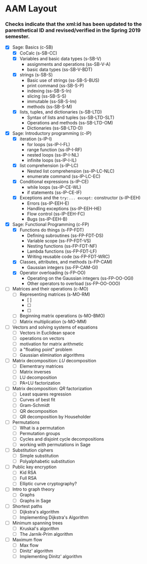 # AAM Layout

### Checks indicate that the xml:id has been updated to the parenthetical ID and revised/verified in the Spring 2019 semester.


- [x] Sage: Basics (c-SB)
  - [x] CoCalc (s-SB-CC)
  - [x] Variables and basic data types (s-SB-V)
    - assignments and operations (ss-SB-V-A)
    - basic data types (ss-SB-V-BDT)
  - [x] strings (s-SB-S)
    - Basic use of strings (ss-SB-S-BUS)
    - print command (ss-SB-S-P)
    - indexing (ss-SB-S-In)
    - slicing (ss-SB-S-S)
    - immutable (ss-SB-S-Im)
    - methods (ss-SB-S-M)
  - [x] lists, tuples, and dictionaries (s-SB-LTD)
    - Syntax of lists and tuples (ss-SB-LTD-SLT)
    - Operations and methods (ss-SB-LTD-OM)
    - Dictionaries (ss-SB-LTD-D)
- [x] Sage: Introductory programming (c-IP)
  - [x] iteration (s-IP-I)
    - for loops (ss-IP-I-FL)
    - range function (ss-IP-I-RF)
    - nested loops (ss-IP-I-NL)
    - infinite loops (ss-IP-I-IL)
  - [x] list comprehension (s-IP-LC)
    - Nested list comprehension (ss-IP-LC-NLC)
    - enumerate command (ss-IP-LC-EC)
  - [x] Conditional expressions (s-IP-CE)
    - while loops (ss-IP-CE-WL)
    - if statements (ss-IP-CE-IF)
  - [x] Exceptions and the `try:... except:` constructor (s-IP-EEH)
    - Errors (ss-IP-EEH-E)
    - Handling exceptions (ss-IP-EEH-HE)
    - Flow control (ss-IP-EEH-FC)
    - Bugs (ss-IP-EEH-B)
- [x] Sage: Functional Programming (c-FP)
  - [x] Functions do things (s-FP-FDT)
    - Defining subroutines (ss-FP-FDT-DS)
    - Variable scope (ss-FP-FDT-VS)
    - Nesting functions (ss-FP-FDT-NF)
    - Lambda functions (ss-FP-FDT-LF)
    - Writing reusable code (ss-FP-FDT-WRC)
  - [x] Classes, attributes, and methods (s-FP-CAM)
    - Gaussian integers (ss-FP-CAM-GI)
  - [x] Operator overloading (s-FP-OO)
    - Operating on the Gaussian integers (ss-FP-OO-OGI)
    - Other operators to overload (ss-FP-OO-OOO)
- [ ] Matrices and their operations (c-MO)
  - [ ] Representing matrices (s-MO-RM)
    - [ ]
    - [ ]
    - [ ]
  - [ ] Beginning matrix operations (s-MO-BMO)
  - [ ] Matrix multiplication (s-MO-MM)
- [ ] Vectors and solving systems of equations
  - [ ] Vectors in Euclidean space
  - [ ] operations on vectors
  - [ ] motivation for matrix arithmetic
  - [ ] a "floating point" problem
  - [ ] Gaussian elimination algorithms
- [ ] Matrix decomposition: $LU$ decomposition
  - [ ] Elementrary matrices
  - [ ] Matrix inverses
  - [ ] LU decomposition
  - [ ] PA=LU factorization
- [ ] Matrix decomposition: $QR$ factorization
  - [ ] Least squares regression
  - [ ] Curves of best fit
  - [ ] Gram-Schmidt
  - [ ] QR decomposition
  - [ ] QR decomposition by Householder
- [ ] Permutations
  - [ ] What is a permutation
  - [ ] Permutation groups
  - [ ] Cycles and disjoint cycle decompositions
  - [ ] working with permutations in Sage
- [ ] Substitution ciphers
  - [ ] Simple substitution
  - [ ] Polyalphabetic substitution
- [ ] Public key encryption
  - [ ] Kid RSA
  - [ ] Full RSA
  - [ ] Elliptic curve cryptography?
- [ ] Intro to graph theory
  - [ ] Graphs
  - [ ] Graphs in Sage
- [ ] Shortest paths
  - [ ] Dijkstra's algorithm
  - [ ] Implementing Dijkstra's Algorithm
- [ ] Minimum spanning trees
  - [ ] Kruskal's algorithm
  - [ ] The Jarnik-Prim algorithm
- [ ] Maximum flow 
  - [ ] Max flow
  - [ ] Dinitz' algorithm
  - [ ] Implementing Dinitz' algorithm